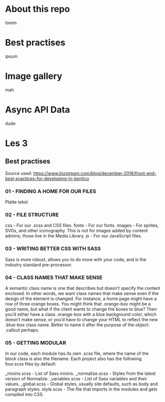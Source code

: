 # About this repo
lorem
# Best practises
ipsum
# Image gallery
mah
# Async API Data
dude


# Les 3

## Best practises

Source used: https://www.bizstream.com/blog/december-2016/front-end-best-practices-for-developing-in-kentico

### 01 - FINDING A HOME FOR OUR FILES
Platte tekst

### 02 - FILE STRUCTURE
css - For our .scss and CSS files.
fonts - For our fonts.
images - For sprites, SVGs, and other iconography. This is not for images added by content admins; those live in the Media Library. 
js - For our JavaScript files. 

### 03 - WRITING BETTER CSS WITH SASS
Sass is more robust, allows you to do more with your code, and is the industry standard pre-processor.

### 04 - CLASS NAMES THAT MAKE SENSE
A semantic class name is one that describes but doesn’t specify the content enclosed. In other words, we want class names that make sense even if the design of the element is changed. For instance, a home page might have a row of three orange boxes. You might think that .orange-box might be a good name, but what if the client wants to change the boxes to blue? Then you’d either have a class .orange-box with a blue background color, which doesn’t make sense, or you’d have to change your HTML to reflect the new .blue-box class name. Better to name it after the purpose of the object: .callout perhaps.


### 05 - GETTING MODULAR

In our code, each module has its own .scss file, where the name of the block class is also the filename. Each project also has the following four.scss files by default:

_mixins.scss - List of Sass mixins.
_normalize.scss - Styles from the latest version of Normalize.
_variables.scss - List of Sass variables and their values.
_global.scss - Global styles, usually site defaults, such as body and paragraph styles.
style.scss - The file that imports in the modules and gets compiled into CSS.
